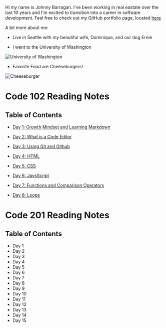 
Hi my name is Johnny Barragan. I've been working in real eastate over the last 10 years and I'm excited to transition into a career in software development. Feel free to check out my GitHub portfolio page, located [here](https://github.com/johnhbarragan)

A bit more about me: 

* Live in Seattle with my beautiful wife, Dominique, and our dog Ernie

* I went to the University of Washington

![University of Washington](https://s3-us-west-2.amazonaws.com/uw-s3-cdn/wp-content/uploads/sites/98/2014/09/07212308/Logos-FeatureImage.png)


* Favorite Food are Cheeseburgers!

 ![Cheeseburger](https://encrypted-tbn0.gstatic.com/images?q=tbn:ANd9GcShWblH6lsfjZSshtIv3OwSu802tPrDiCxJZw&usqp=CAU)



# Code 102 Reading Notes 
## Table of Contents
* [Day 1: Growth Mindset and Learning Markdown](https://johnhbarragan.github.io/reading-notes/day1note)

* [Day 2: What is a Code Editor](https://johnhbarragan.github.io/reading-notes/day2notes)

* [Day 3: Using Git and Github](https://johnhbarragan.github.io/reading-notes/day3notes) 

* [Day 4: HTML](https://johnhbarragan.github.io/reading-notes/day4notes)

* [Day 5: CSS](https://johnhbarragan.github.io/reading-notes/day5notes)

* [Day 6: JavsScript](https://johnhbarragan.github.io/reading-notes/day6notes)

* [Day 7: Functions and Comparison Operators](https://johnhbarragan.github.io/reading-notes/day7notes)

* [Day 8: Loops](https://johnhbarragan.github.io/reading-notes/day8notes)


# Code 201 Reading Notes
## Table of Contents

* Day 1
* Day 2
* Day 3
* Day 4
* Day 5
* Day 6
* Day 7
* Day 8
* Day 9
* Day 10
* Day 11
* Day 12
* Day 13
* Day 14
* Day 15
